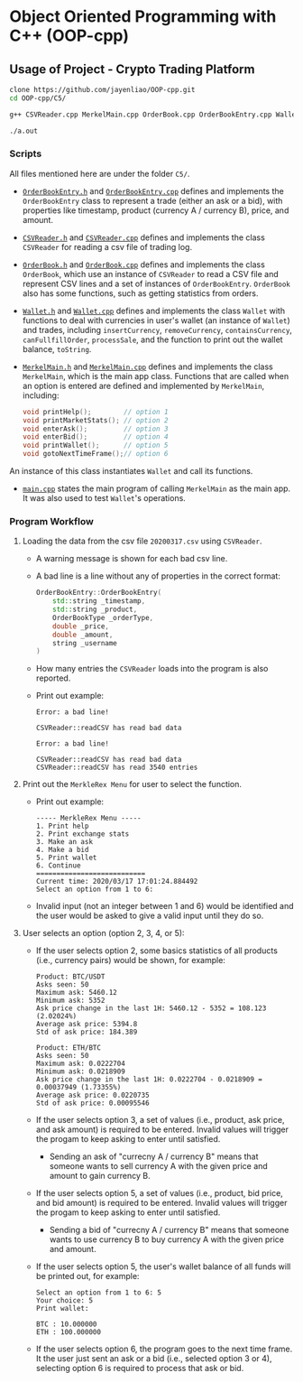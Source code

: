 # Object Oriented Programming with C++ (OOP-cpp)

## Usage of Project - Crypto Trading Platform

```bash
clone https://github.com/jayenliao/OOP-cpp.git
cd OOP-cpp/C5/

g++ CSVReader.cpp MerkelMain.cpp OrderBook.cpp OrderBookEntry.cpp Wallet.cpp main.cpp --std=c++11

./a.out
```

### Scripts

All files mentioned here are under the folder `C5/`.

- [`OrderBookEntry.h`](https://github.com/jayenliao/OOP-cpp/blob/main/C5/OrderBookEntry.h) and [`OrderBookEntry.cpp`](https://github.com/jayenliao/OOP-cpp/blob/main/C5/OrderBookEntry.cpp) defines and implements the `OrderBookEntry` class to represent a trade (either an ask or a bid), with properties like timestamp, product (currency A / currency B), price, and amount.

- [`CSVReader.h`](https://github.com/jayenliao/OOP-cpp/blob/main/C5/CSVReader.h) and [`CSVReader.cpp`](https://github.com/jayenliao/OOP-cpp/blob/main/C5/CSVReader.cpp) defines and implements the class `CSVReader` for reading a csv file of trading log.

- [`OrderBook.h`](https://github.com/jayenliao/OOP-cpp/blob/main/C5/OrderBook.h) and [`OrderBook.cpp`](https://github.com/jayenliao/OOP-cpp/blob/main/C5/OrderBookEntry.cpp) defines and implements the class `OrderBook`, which use an instance of `CSVReader` to read a CSV file and represent CSV lines and a set of instances of `OrderBookEntry`. `OrderBook` also has some functions, such as getting statistics from orders.

- [`Wallet.h`](https://github.com/jayenliao/OOP-cpp/blob/main/C5/Wallet.h) and [`Wallet.cpp`](https://github.com/jayenliao/OOP-cpp/blob/main/C5/Wallet.cpp) defines and implements the class `Wallet` with functions to deal with currencies in user's wallet (an instance of `Wallet`) and trades, including `insertCurrency`, `removeCurrency`, `containsCurrency`, `canFullfillOrder`, `processSale`, and the function to print out the wallet balance, `toString`.

- [`MerkelMain.h`](https://github.com/jayenliao/OOP-cpp/blob/main/C5/MerkelMain.h) and [`MerkelMain.cpp`](https://github.com/jayenliao/OOP-cpp/blob/main/C5/MerkelMain.cpp) defines and implements the class `MerkelMain`, which is the main app class. Functions that are called when an option is entered are defined and implemented by `MerkelMain`, including:

    ```cpp
    void printHelp();        // option 1
    void printMarketStats(); // option 2
    void enterAsk();         // option 3
    void enterBid();         // option 4
    void printWallet();      // option 5
    void gotoNextTimeFrame();// option 6
    ```

An instance of this class instantiates `Wallet` and call its functions.

- [`main.cpp`](https://github.com/jayenliao/OOP-cpp/blob/main/C5/main.cpp) states the main program of calling `MerkelMain` as the main app. It was also used to test `Wallet`'s operations.

### Program Workflow

1. Loading the data from the csv file `20200317.csv` using `CSVReader`.

    - A warning message is shown for each bad csv line.

    - A bad line is a line without any of properties in the correct format:

        ```cpp
        OrderBookEntry::OrderBookEntry(
            std::string _timestamp,
            std::string _product,
            OrderBookType _orderType,
            double _price,
            double _amount,
            string _username
        )
        ```

    - How many entries the `CSVReader` loads into the program is also reported.

    - Print out example:

        ```text
        Error: a bad line!

        CSVReader::readCSV has read bad data

        Error: a bad line!

        CSVReader::readCSV has read bad data
        CSVReader::readCSV has read 3540 entries
        ```

2. Print out the `MerkleRex Menu` for user to select the function.

    - Print out example:

        ```text
        ----- MerkleRex Menu -----
        1. Print help
        2. Print exchange stats
        3. Make an ask
        4. Make a bid
        5. Print wallet
        6. Continue
        ===========================
        Current time: 2020/03/17 17:01:24.884492
        Select an option from 1 to 6:
        ```

    - Invalid input (not an integer between 1 and 6) would be identified and the user would be asked to give a valid input until they do so.

3. User selects an option (option 2, 3, 4, or 5):

    - If the user selects option 2, some basics statistics of all products (i.e., currency pairs) would be shown, for example:

        ```text
        Product: BTC/USDT
        Asks seen: 50
        Maximum ask: 5460.12
        Minimum ask: 5352
        Ask price change in the last 1H: 5460.12 - 5352 = 108.123 (2.02024%)
        Average ask price: 5394.8
        Std of ask price: 184.389

        Product: ETH/BTC
        Asks seen: 50
        Maximum ask: 0.0222704
        Minimum ask: 0.0218909
        Ask price change in the last 1H: 0.0222704 - 0.0218909 = 0.00037949 (1.73355%)
        Average ask price: 0.0220735
        Std of ask price: 0.00095546
        ```

    - If the user selects option 3, a set of values (i.e., product, ask price, and ask amount) is required to be entered. Invalid values will trigger the progam to keep asking to enter until satisfied.

        - Sending an ask of "currecny A / currency B" means that someone wants to sell currency A with the given price and amount to gain currency B.

    - If the user selects option 5, a set of values (i.e., product, bid price, and bid amount) is required to be entered. Invalid values will trigger the progam to keep asking to enter until satisfied.

        - Sending a bid of "currecny A / currency B" means that someone wants to use currency B to buy currency A with the given price and amount.

    - If the user selects option 5, the user's wallet balance of all funds will be printed out, for example:

        ```text
        Select an option from 1 to 6: 5
        Your choice: 5
        Print wallet:

        BTC : 10.000000
        ETH : 100.000000
        ```

    - If the user selects option 6, the program goes to the next time frame. It the user just sent an ask or a bid (i.e., selected option 3 or 4), selecting option 6 is required to process that ask or bid.
